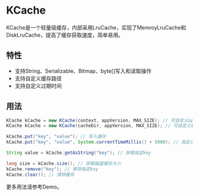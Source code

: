 # KCache

KCache是一个轻量级缓存，内部采用LruCache，实现了MemroyLruCache和DiskLruCache，提高了缓存获取速度，简单易用。

## 特性
* 支持String、Serializable、Bitmap、byte[]写入和读取操作
* 支持自定义缓存路径
* 支持自定义过期时间

## 用法
```java
KCache kCache = new KCache(context, appVersion, MAX_SIZE); // 可自定义appVersion，改变后Disk缓存失效
KCache kCache = new KCache(cacheDir, appVersion, MAX_SIZE); // 可自定义缓存目录

kCache.put("key", "value"); // 写入缓存
kCache.put("key", "value", System.currentTimeMillis() + 5000); // 指定过期时间，5秒后过期

String value = kCache.getAsString("key"); // 获取指定key

long size = kCache.size(); // 获取磁盘缓存大小
kCache.remove("key"); // 移除指定key
kCache.clear(); // 清除缓存
```

更多用法请参考Demo。
